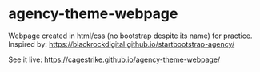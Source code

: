 # agency-theme-webpage
Webpage created in html/css (no bootstrap despite its name) for practice. 
Inspired by: https://blackrockdigital.github.io/startbootstrap-agency/

See it live: https://cagestrike.github.io/agency-theme-webpage/
